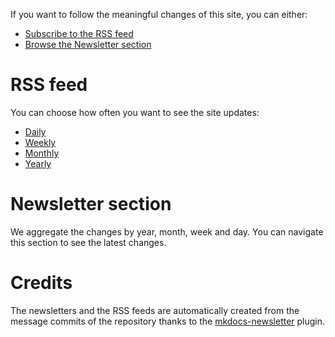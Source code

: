 If you want to follow the meaningful changes of this site, you can either:

* [Subscribe to the RSS feed](#rss_feed)
* [Browse the Newsletter section](#newsletter_section)

# RSS feed

You can choose how often you want to see the site updates:

* [Daily](http://0.0.0.0:8000/imagine_versio_graphics/daily.xml)
* [Weekly](http://0.0.0.0:8000/imagine_versio_graphics/weekly.xml)
* [Monthly](http://0.0.0.0:8000/imagine_versio_graphics/monthly.xml)
* [Yearly](http://0.0.0.0:8000/imagine_versio_graphics/yearly.xml)

# Newsletter section

We aggregate the changes by year, month, week and day. You can navigate this section to
see the latest changes.

# Credits

The newsletters and the RSS feeds are automatically created from the message commits of
the repository thanks to the
[mkdocs-newsletter](https://lyz-code.github.io/mkdocs-newsletter/) plugin.